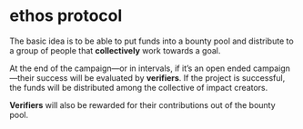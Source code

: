 # ethos protocol

The basic idea is to be able to put funds into a bounty pool and distribute to a group of people
that **collectively** work towards a goal.

At the end of the campaign—or in intervals, if it’s an open ended campaign—their success will be
evaluated by **verifiers**. If the project is successful, the funds will be distributed among the
collective of impact creators.

**Verifiers** will also be rewarded for their contributions out of the bounty pool.
